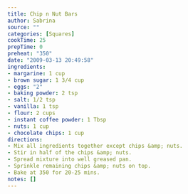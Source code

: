 ```yaml
---
title: Chip n Nut Bars
author: Sabrina
source: ""
categories: [Squares]
cookTime: 25
prepTime: 0
preheat: "350"
date: "2009-03-13 20:49:58"
ingredients:
- margarine: 1 cup
- brown sugar: 1 3/4 cup
- eggs: "2"
- baking powder: 2 tsp
- salt: 1/2 tsp
- vanilla: 1 tsp
- flour: 2 cups
- instant coffee powder: 1 Tbsp
- nuts: 1 cup
- chocolate chips: 1 cup
directions:
- Mix all ingredients together except chips &amp; nuts.
- Stir in half of the chips &amp; nuts.
- Spread mixture into well greased pan.
- Sprinkle remaining chips &amp; nuts on top.
- Bake at 350 for 20-25 mins.
notes: []
---
```


